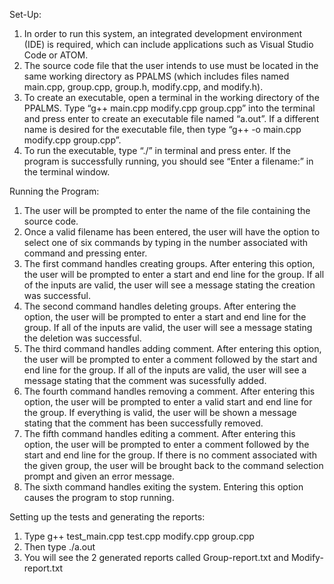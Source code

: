 Set-Up:
  1. In order to run this system, an integrated development environment (IDE) is required, which can include 
  applications such as Visual Studio Code or ATOM.
  2. The source code file that the user intends to use must be located in the same working directory as PPALMS (which
  includes files named main.cpp, group.cpp, group.h, modify.cpp, and modify.h).
  3. To create an executable, open a terminal in the working directory of the PPALMS. Type “g++ main.cpp modify.cpp
  group.cpp” into the terminal and press enter to create an executable file named “a.out”. If a different name is
  desired for the executable file, then type “g++ -o <desired executable filename> main.cpp modify.cpp group.cpp”. 
  4. To run the executable, type “./<executable filename>” in terminal and press enter. If the program is successfully
  running, you should see “Enter a filename:” in the terminal window.

Running the Program:
  1. The user will be prompted to enter the name of the file containing the source code.
  2. Once a valid filename has been entered, the user will have the option to select one of six commands by typing in the number associated with command and pressing enter.
  3. The first command handles creating groups. After entering this option, the user will be prompted to enter a start and end line for the group. If all of the inputs are valid, the user will see a message stating the creation was successful.
  4. The second command handles deleting groups. After entering the option, the user will be prompted to enter a start and end line for the group. If all of the inputs are valid, the user will see a message stating the deletion was successful.
  5. The third command handles adding comment. After entering this option, the user will be prompted to enter a comment followed by the start and end line for the group. If all of the inputs are valid, the user will see a message stating that the comment was sucessfully added.
  6. The fourth command handles removing a comment. After entering this option, the user will be prompted to enter a valid start and end line for the group.  If everything is valid, the user will be shown a message stating that the comment has been successfully removed.
  7. The fifth command handles editing a comment. After entering this option, the user will be prompted to enter a comment followed by the start and end line for the group. If there is no comment associated with the given group, the user will be brought back to the command selection prompt and given an error message.
  8. The sixth command handles exiting the system. Entering this option causes the program to stop running.

Setting up the tests and generating the reports:
1. Type g++ test_main.cpp test.cpp modify.cpp group.cpp
2. Then type ./a.out
3. You will see the 2 generated reports called Group-report.txt and Modify-report.txt